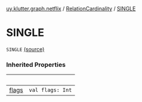 [uy.klutter.graph.netflix](../index.md) / [RelationCardinality](index.md) / [SINGLE](.)


# SINGLE
<code>SINGLE</code> [(source)](https://github.com/kohesive/klutter/blob/master/netflix-graph-jdk6/src/main/kotlin/uy/klutter/graph/netflix/NetflixGraph.kt#L29)<br/>


### Inherited Properties

|&nbsp;|&nbsp;|
|---|---|
| [flags](flags.md) | <code>val flags: Int</code><br/> |
